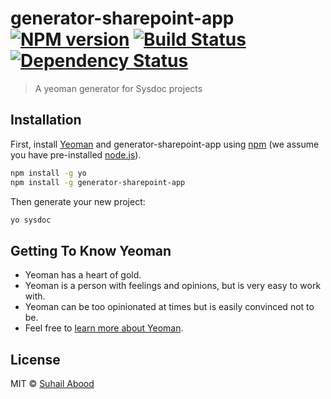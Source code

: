# generator-sharepoint-app [![NPM version][npm-image]][npm-url] [![Build Status][travis-image]][travis-url] [![Dependency Status][daviddm-image]][daviddm-url]
> A yeoman generator for Sysdoc projects

## Installation

First, install [Yeoman](http://yeoman.io) and generator-sharepoint-app using [npm](https://www.npmjs.com/) (we assume you have pre-installed [node.js](https://nodejs.org/)).

```bash
npm install -g yo
npm install -g generator-sharepoint-app
```

Then generate your new project:

```bash
yo sysdoc
```

## Getting To Know Yeoman

 * Yeoman has a heart of gold.
 * Yeoman is a person with feelings and opinions, but is very easy to work with.
 * Yeoman can be too opinionated at times but is easily convinced not to be.
 * Feel free to [learn more about Yeoman](http://yeoman.io/).

## License

MIT © [Suhail Abood]()


[npm-image]: https://badge.fury.io/js/generator-sharepoint-app.svg
[npm-url]: https://npmjs.org/package/generator-sharepoint-app
[travis-image]: https://travis-ci.org/suhdev/generator-sharepoint-app.svg?branch=master
[travis-url]: https://travis-ci.org/suhdev/generator-sharepoint-app
[daviddm-image]: https://david-dm.org/suhdev/generator-sharepoint-app.svg?theme=shields.io
[daviddm-url]: https://david-dm.org/suhdev/generator-sharepoint-app
